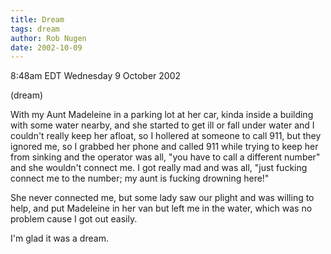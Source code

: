 ```yaml
---
title: Dream
tags: dream
author: Rob Nugen
date: 2002-10-09
---
```


<p class=date>8:48am EDT Wednesday 9 October 2002</p>

<p class=note>(dream)</p>

<p class=dream>With my Aunt Madeleine in a parking lot at her car,
kinda inside a building with some water nearby, and she started to get
ill or fall under water and I couldn't really keep her afloat, so I
hollered at someone to call 911, but they ignored me, so I grabbed her
phone and called 911 while trying to keep her from sinking and the
operator was all, "you have to call a different number" and she
wouldn't connect me.  I got really mad and was all, "just fucking
connect me to the number; my aunt is fucking drowning here!"</p>

<p class=dream>She never connected me, but some lady saw our plight
and was willing to help, and put Madeleine in her van but left me in
the water, which was no problem cause I got out easily.</p>

<p>I'm glad it was a dream.</p>

